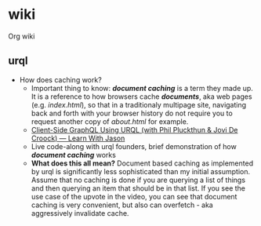 # wiki
Org wiki

## urql

- How does caching work?
  - Important thing to know: _**document caching**_ is a term they made up. It is a reference to how browsers cache _**documents**_, aka web pages (e.g. _index.html_), so that in a traditionaly multipage site, navigating back and forth with your browser history do not require you to request another copy of _about.html_ for example.
  - [Client-Side GraphQL Using URQL (with Phil Pluckthun & Jovi De Croock) — Learn With Jason](https://youtu.be/MYHYv9IxllU?t=2280)
  - Live code-along with urql founders, brief demonstration of how _**document caching**_ works
  - **What does this all mean?** Document based caching as implemented by urql is significantly less sophisticated than my initial assumption. Assume that no caching is done if you are querying a list of things and then querying an item that should be in that list. If you see the use case of the upvote in the video, you can see that document caching is very convenient, but also can overfetch - aka aggressively invalidate cache.
